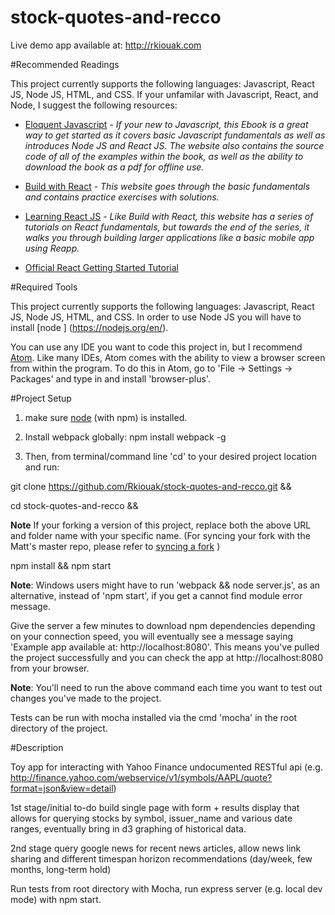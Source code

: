 # stock-quotes-and-recco

Live demo app available at: http://rkiouak.com

#Recommended Readings

This project currently supports the following languages: Javascript, React JS, Node JS, HTML, and CSS. If your unfamilar with Javascript, React, and Node, I suggest the following resources:

* [Eloquent Javascript](http://eloquentjavascript.net/) - *If your new to Javascript, this Ebook is a great way to get started as it covers basic Javascript fundamentals as well as introduces Node JS and React JS. The website also contains the source code of all of the examples within the book, as well as the ability to download the book as a pdf for offline use.* 

* [Build with React](http://buildwithreact.com/)  - *This website goes through the basic fundamentals and contains practice exercises with solutions.*

* [Learning React JS](https://scotch.io/tutorials/learning-react-getting-started-and-concepts) - *Like Build with React, this website has a series of tutorials on React fundamentals, but towards the end of the series, it walks you through building larger applications like a basic mobile app using Reapp.*

* [Official React Getting Started Tutorial](https://facebook.github.io/react/docs/tutorial.html)



#Required Tools

This project currently supports the following languages: Javascript, React JS, Node JS, HTML, and CSS. In order to use Node JS you will have to install  [node ] (https://nodejs.org/en/). 

You can use any IDE you want to code this project in, but I recommend [Atom](https://atom.io/). Like many IDEs, Atom comes with the ability to view a browser screen from within the program. To do this in Atom, go to 'File -> Settings -> Packages' and type in and install 'browser-plus'.




#Project Setup

1) make sure [node](https://nodejs.org/en/) (with npm) is installed.

2) Install webpack globally: npm install webpack -g

3)  Then, from terminal/command line 'cd' to your desired project location and run:
>
git clone https://github.com/Rkiouak/stock-quotes-and-recco.git &&
>
cd stock-quotes-and-recco &&

**Note** If your forking a version of this project, replace both the above URL and folder name with your specific name. (For syncing your fork with the Matt's master repo, please refer to [syncing a fork](https://help.github.com/articles/syncing-a-fork/) )
>
npm install && npm start


**Note**: Windows users might have to run 'webpack && node server.js', as an alternative,  instead of 'npm start', if you get
a  cannot find module error message.

Give the server a few minutes to download npm dependencies depending on your connection speed, you will eventually see a message saying 'Example app available at: http://localhost:8080'. This means you've pulled the project successfully and you can check the app at http://localhost:8080 from your browser.

**Note**: You'll need to run the above command each time you want to test out changes you've made to the project.  

Tests can be run with mocha installed via the cmd 'mocha' in the root directory of the project.

#Description

Toy app for interacting with Yahoo Finance undocumented RESTful api (e.g. http://finance.yahoo.com/webservice/v1/symbols/AAPL/quote?format=json&view=detail)

1st stage/initial to-do build single page with form + results display that allows for querying stocks by symbol, issuer_name and various
date ranges, eventually bring in d3 graphing of historical data.

2nd stage query google news for recent news articles, allow news link sharing and different timespan horizon recommendations (day/week, few months, long-term hold)

Run tests from root directory with Mocha, run express server (e.g. local dev mode) with npm start.
